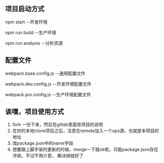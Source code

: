 ## 项目启动方式
npm start --开发环境

npm run build --生产环境

npm run analysis --分析资源

## 配置文件

webpack.base.config.js --通用配置文件

webpack.dev.config.js --开发环境配置文件

webpack.pro.config.js --生产环境配置文件


## 诶嘿，项目使用方式

1. fork 一份下来，然后在gitlab里面改项目的说明
2. 在你的本地clone项目之后，注意在remote加入一个ups源，也就是本项目的地址
3. 改package.json中的name字段
4. 想要跟上脚手架的更新的时候，merge一下就ok啦，可能package.json存在冲突，不过不用介意，
解决掉就好了